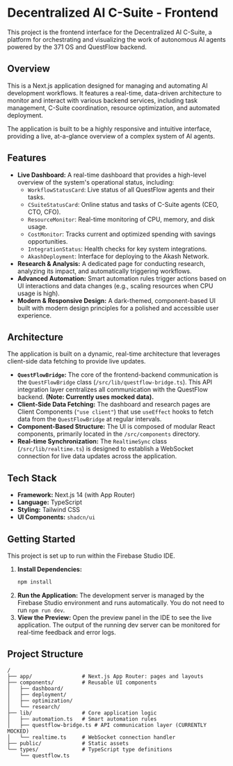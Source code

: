 # Decentralized AI C-Suite - Frontend

This project is the frontend interface for the Decentralized AI C-Suite, a platform for orchestrating and visualizing the work of autonomous AI agents powered by the 371 OS and QuestFlow backend.

## Overview

This is a Next.js application designed for managing and automating AI development workflows. It features a real-time, data-driven architecture to monitor and interact with various backend services, including task management, C-Suite coordination, resource optimization, and automated deployment.

The application is built to be a highly responsive and intuitive interface, providing a live, at-a-glance overview of a complex system of AI agents.

## Features

-   **Live Dashboard:** A real-time dashboard that provides a high-level overview of the system's operational status, including:
    -   `WorkflowStatusCard`: Live status of all QuestFlow agents and their tasks.
    -   `CSuiteStatusCard`: Online status and tasks of C-Suite agents (CEO, CTO, CFO).
    -   `ResourceMonitor`: Real-time monitoring of CPU, memory, and disk usage.
    -   `CostMonitor`: Tracks current and optimized spending with savings opportunities.
    -   `IntegrationStatus`: Health checks for key system integrations.
    -   `AkashDeployment`: Interface for deploying to the Akash Network.
-   **Research & Analysis:** A dedicated page for conducting research, analyzing its impact, and automatically triggering workflows.
-   **Advanced Automation:** Smart automation rules trigger actions based on UI interactions and data changes (e.g., scaling resources when CPU usage is high).
-   **Modern & Responsive Design:** A dark-themed, component-based UI built with modern design principles for a polished and accessible user experience.

## Architecture

The application is built on a dynamic, real-time architecture that leverages client-side data fetching to provide live updates.

-   **`QuestFlowBridge`:** The core of the frontend-backend communication is the `QuestFlowBridge` class (`/src/lib/questflow-bridge.ts`). This API integration layer centralizes all communication with the QuestFlow backend. **(Note: Currently uses mocked data).**
-   **Client-Side Data Fetching:** The dashboard and research pages are Client Components (`"use client"`) that use `useEffect` hooks to fetch data from the `QuestFlowBridge` at regular intervals.
-   **Component-Based Structure:** The UI is composed of modular React components, primarily located in the `/src/components` directory.
-   **Real-time Synchronization:** The `RealtimeSync` class (`/src/lib/realtime.ts`) is designed to establish a WebSocket connection for live data updates across the application.

## Tech Stack

-   **Framework:** Next.js 14 (with App Router)
-   **Language:** TypeScript
-   **Styling:** Tailwind CSS
-   **UI Components:** `shadcn/ui`

## Getting Started

This project is set up to run within the Firebase Studio IDE.

1.  **Install Dependencies:**
    ```bash
    npm install
    ```
2.  **Run the Application:**
    The development server is managed by the Firebase Studio environment and runs automatically. You do not need to run `npm run dev`.
3.  **View the Preview:**
    Open the preview panel in the IDE to see the live application. The output of the running dev server can be monitored for real-time feedback and error logs.

## Project Structure

```
/
├── app/                # Next.js App Router: pages and layouts
├── components/         # Reusable UI components
│   ├── dashboard/
│   ├── deployment/
│   ├── optimization/
│   └── research/
├── lib/                # Core application logic
│   ├── automation.ts   # Smart automation rules
│   ├── questflow-bridge.ts # API communication layer (CURRENTLY MOCKED)
│   └── realtime.ts     # WebSocket connection handler
├── public/             # Static assets
└── types/              # TypeScript type definitions
    └── questflow.ts
```
